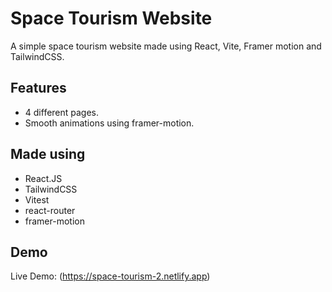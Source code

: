 # Space Tourism Website
A simple space tourism website made using React, Vite, Framer motion and TailwindCSS.

## Features
- 4 different pages.
- Smooth animations using framer-motion.

## Made using
- React.JS
- TailwindCSS
- Vitest
- react-router
- framer-motion

## Demo
Live Demo: (https://space-tourism-2.netlify.app)
